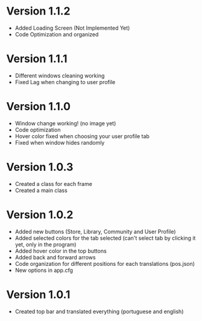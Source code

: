 # Version 1.1.2
 - Added Loading Screen (Not Implemented Yet)
 - Code Optimization and organized

# Version 1.1.1
 - Different windows cleaning working
 - Fixed Lag when changing to user profile

# Version 1.1.0
 - Window change working! (no image yet)
 - Code optimization
 - Hover color fixed when choosing your user profile tab
 - Fixed when window hides randomly

# Version 1.0.3
 - Created a class for each frame
 - Created a main class

# Version 1.0.2
 -  Added new buttons (Store, Library, Community and User Profile)
 -  Added selected colors for the tab selected (can't select tab by clicking it yet, only in the program)
 -  Added hover color in the top buttons
 -  Added back and forward arrows
 -  Code organization for different positions for each translations (pos.json)
 -  New options in app.cfg

# Version 1.0.1
 - Created top bar and translated everything (portuguese and english)
